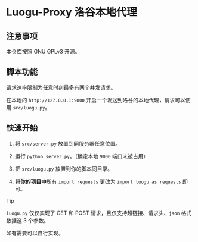 # Luogu-Proxy 洛谷本地代理

## 注意事项

本仓库按照 GNU GPLv3 开源。

## 脚本功能

请求速率限制为任意时刻最多有两个并发请求。

在本地的 `http://127.0.0.1:9000` 开启一个发送到洛谷的本地代理，请求可以使用 `src/luogu.py`。

## 快速开始

1. 将 `src/server.py` 放置到同服务器任意位置。

2. 运行 `python server.py`。（确定本地 `9000` 端口未被占用）

3. 把 `src/luogu.py` 放置到你的脚本同目录。

4. 将**你的项目中**所有 `import requests` 更改为 `import luogu as requests` 即可。

> [!TIP]
>
> `luogu.py` 仅仅实现了 GET 和 POST 请求，且仅支持超链接、请求头、`json` 格式数据这 $3$ 个参数。
>
> 如有需要可以自行实现。
